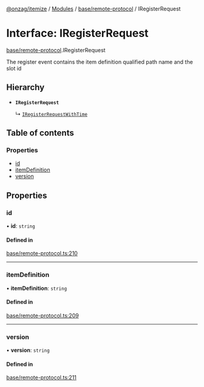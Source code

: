 [@onzag/itemize](../README.md) / [Modules](../modules.md) / [base/remote-protocol](../modules/base_remote_protocol.md) / IRegisterRequest

# Interface: IRegisterRequest

[base/remote-protocol](../modules/base_remote_protocol.md).IRegisterRequest

The register event contains the item definition qualified
path name and the slot id

## Hierarchy

- **`IRegisterRequest`**

  ↳ [`IRegisterRequestWithTime`](client_internal_testing.IRegisterRequestWithTime.md)

## Table of contents

### Properties

- [id](base_remote_protocol.IRegisterRequest.md#id)
- [itemDefinition](base_remote_protocol.IRegisterRequest.md#itemdefinition)
- [version](base_remote_protocol.IRegisterRequest.md#version)

## Properties

### id

• **id**: `string`

#### Defined in

[base/remote-protocol.ts:210](https://github.com/onzag/itemize/blob/f2f29986/base/remote-protocol.ts#L210)

___

### itemDefinition

• **itemDefinition**: `string`

#### Defined in

[base/remote-protocol.ts:209](https://github.com/onzag/itemize/blob/f2f29986/base/remote-protocol.ts#L209)

___

### version

• **version**: `string`

#### Defined in

[base/remote-protocol.ts:211](https://github.com/onzag/itemize/blob/f2f29986/base/remote-protocol.ts#L211)

